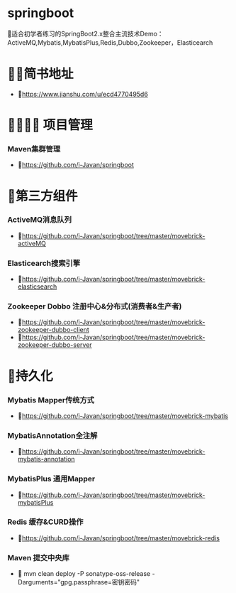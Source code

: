 # springboot
🍃适合初学者练习的SpringBoot2.x整合主流技术Demo：ActiveMQ,Mybatis,MybatisPlus,Redis,Dubbo,Zookeeper，Elasticearch


# 🐱‍👓简书地址
* 🌲https://www.jianshu.com/u/ecd4770495d6

# 👨‍👨‍👧‍👦 项目管理
### Maven集群管理
* 🌲https://github.com/i-Javan/springboot



# 🎋第三方组件
### ActiveMQ消息队列
* 🌲https://github.com/i-Javan/springboot/tree/master/movebrick-activeMQ
### Elasticearch搜索引擎
* 🌲https://github.com/i-Javan/springboot/tree/master/movebrick-elasticsearch
### Zookeeper Dobbo 注册中心&分布式(消费者&生产者)
* 🌲https://github.com/i-Javan/springboot/tree/master/movebrick-zookeeper-dubbo-client
* 🌲https://github.com/i-Javan/springboot/tree/master/movebrick-zookeeper-dubbo-server



# 🥕持久化
### Mybatis Mapper传统方式
* 🌲https://github.com/i-Javan/springboot/tree/master/movebrick-mybatis
### MybatisAnnotation全注解
* 🌲https://github.com/i-Javan/springboot/tree/master/movebrick-mybatis-annotation
### MybatisPlus 通用Mapper
* 🌲https://github.com/i-Javan/springboot/tree/master/movebrick-mybatisPlus
### Redis 缓存&CURD操作
* 🌲https://github.com/i-Javan/springboot/tree/master/movebrick-redis



### Maven 提交中央库
* 🌲 mvn clean deploy -P sonatype-oss-release -Darguments="gpg.passphrase=密钥密码"